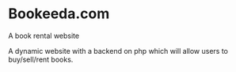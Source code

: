 # Bookeeda.com
A book rental website

A dynamic website with a backend on php which will allow users to buy/sell/rent books.
